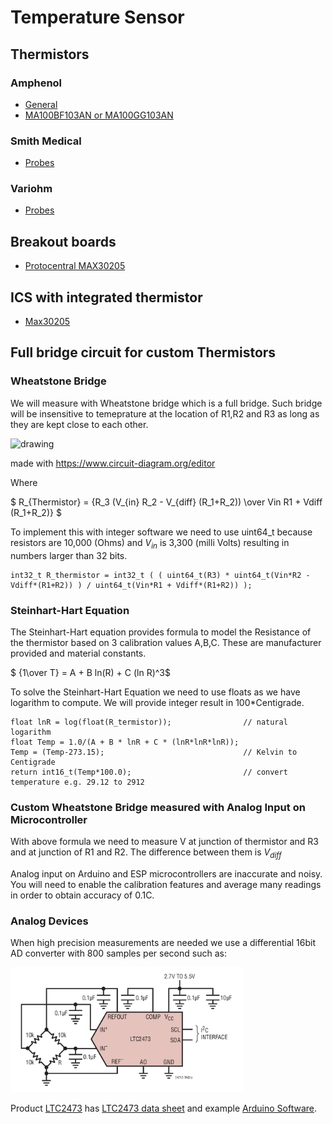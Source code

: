 # Temperature Sensor

## Thermistors

### Amphenol
- [General](https://www.amphenol-sensors.com/en/product-spotlights/3468-temperature-sensing-for-medical-devices)
- [MA100BF103AN or MA100GG103AN](https://www.mouser.com/datasheet/2/18/Amphenol_04022020_AAS_920_321E-1826352.pdf)

### Smith Medical
- [Probes](https://www.smiths-medical.com/en-us/products/temperature-management/temperature-probes)

### Variohm
- [Probes](https://www.variohm.com/products/temperature-sensors/medical-temperature-probes)

## Breakout boards
- [Protocentral MAX30205](https://protocentral.com/product/protocentral-max30205-body-temperature-sensor-breakout-board/)

## ICS with integrated thermistor 
- [Max30205](https://www.analog.com/media/en/technical-documentation/data-sheets/max30205.pdf)

## Full bridge circuit for custom Thermistors

### Wheatstone Bridge
We will measure with Wheatstone bridge which is a full bridge. Such bridge will be insensitive to temeprature at the location of R1,R2 and R3 as long as they are kept close to each other.

<img src="./assetts/Wheatstone.svg" alt="drawing" height="300"/>

made with https://www.circuit-diagram.org/editor

Where

$ R_{Thermistor} = {R_3 (V_{in} R_2 - V_{diff} (R_1+R_2)) \over Vin R1 + Vdiff (R_1+R_2)} $

To implement this with integer software we need to use uint64_t because resistors are 10,000 (Ohms) and $V_{in}$ is 3,300 (milli Volts) resulting in numbers larger than 32 bits.

```
int32_t R_thermistor = int32_t ( ( uint64_t(R3) * uint64_t(Vin*R2 - Vdiff*(R1+R2)) ) / uint64_t(Vin*R1 + Vdiff*(R1+R2)) );
```
### Steinhart-Hart Equation

The Steinhart-Hart equation provides formula to model the Resistance of the thermistor based on 3 calibration values A,B,C. These are manufacturer provided and material constants.

$ {1\over T} = A + B ln(R) + C (ln R)^3$

To solve the Steinhart-Hart Equation we need to use floats as we have logarithm to compute. We will provide integer result in 100*Centigrade.

```
float lnR = log(float(R_termistor));                // natural logarithm
float Temp = 1.0/(A + B * lnR + C * (lnR*lnR*lnR));
Temp = (Temp-273.15);                               // Kelvin to Centigrade
return int16_t(Temp*100.0);                         // convert temperature e.g. 29.12 to 2912
```

### Custom Wheatstone Bridge measured with Analog Input on Microcontroller
With above formula we need to measure V at junction of thermistor and R3 and at junction of R1 and R2. The difference between them is $V_{diff}$

Analog input on Arduino and ESP microcontrollers are inaccurate and noisy. You will need to enable the calibration features and average many readings in order to obtain accuracy of 0.1C.

### Analog Devices
When high precision measurements are needed we use a differential 16bit AD converter with 800 samples per second such as:

<img src="./assetts/LTC2471-8586.png" alt="drawing" height="200"/>

Product [LTC2473](https://www.analog.com/en/products/ltc2473.html) has [LTC2473 data sheet](https://www.analog.com/media/en/technical-documentation/data-sheets/24713fb.pdf) and example [Arduino Software](https://github.com/analogdevicesinc/Linduino).
